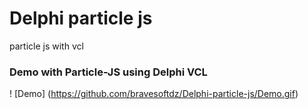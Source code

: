 # Delphi particle js
 particle js with vcl
 
### Demo with Particle-JS using Delphi VCL
! [Demo] (https://github.com/bravesoftdz/Delphi-particle-js/Demo.gif)
